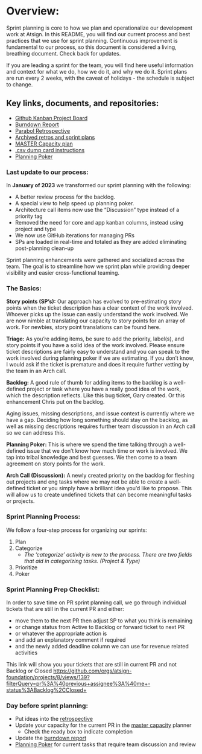 # **Overview:**
Sprint planning is core to how we plan and operationalize our development work at Atsign. In this README, you will find our current process and best practices that we use for sprint planning. Continuous improvement is fundamental to our process, so this document is considered a living, breathing document.  Check back for updates.

If you are leading a sprint for the team, you will find here useful information and context for what we do, how we do it, and why we do it. Sprint plans are run every 2 weeks, with the caveat of holidays - the schedule is subject to change.

## **Key links, documents, and repositories:**
- [Github Kanban Project Board](https://github.com/orgs/atsign-foundation/projects/8/views/142 "Github Kanban Project Board") 
- [Burndown Report](https://docs.google.com/document/d/1eAMJioRg7bF5DB9TZlIvBWBWdyf9tbzoUEzkKNFHDLk/edit "Burndown Report")
- [Parabol Retrospective](https://action.parabol.co/meetings "Parabol Retrospective")
- [Archived retros and sprint plans](https://drive.google.com/drive/u/1/folders/110cPNpH_BGumHz2oKhCuAFi2baxrKwc7 "Archived retros and sprint plans")
- [MASTER Capacity plan ](https://docs.google.com/spreadsheets/d/1mEEgdK1cB_OFT3cO8nonjUqufCQRqJLqNl8KWHTPIfM/edit#gid=1598336825 "MASTER Capacity plan ") 
- [.csv dump card instructions](https://docs.google.com/document/d/1gyEE9t9BGn8-VgeVM6gl32yFWYLW58dbndD5p-8xj8Y/edit ".csv dump card instructions")
- [Planning Poker](https://play.planningpoker.com/login "Planning Poker")

### **Last update to our process:**
In **January of 2023** we transformed our sprint planning with the following:
- A better review process for the backlog.
- A special view to help speed up planning poker.
- Architecture call items now use the “Discussion” type instead of a priority tag
- Removed the need for core and app kanban columns, instead using project and type
- We now use GitHub iterations for managing PRs
- SPs are loaded in real-time and totaled as they are added eliminating post-planning clean-up

Sprint planning enhancements were gathered and socialized across the team. The goal is to streamline how we sprint plan while providing deeper visibility and easier cross-functional teaming.

### **The Basics:**
**Story points (SP’s):**
Our approach has evolved to pre-estimating story points when the ticket description has a clear context of the work involved. Whoever picks up the issue can easily understand the work involved. We are now nimble at translating our capacity to story points for an array of work. For newbies, story point translations can be found here.

**Triage:**
As you’re adding items, be sure to add the priority, label(s), and story points if you have a solid idea of the work involved.  Please ensure ticket descriptions are fairly easy to understand and you can speak to the work involved during planning poker if we are estimating.  If you don’t know, I would ask if the ticket is premature and does it require further vetting by the team in an Arch call.

**Backlog:**
A good rule of thumb for adding items to the backlog is a well-defined project or task where you have a really good idea of the work, which the description reflects. Like this bug ticket, Gary created. Or this enhancement Chris put on the backlog. 

Aging issues, missing descriptions, and issue context is currently where we have a gap. Deciding how long something should stay on the backlog, as well as missing descriptions requires further team discussion in an Arch call so we can address this.

**Planning Poker:**
This is where we spend the time talking through a well-defined issue that we don’t know how much time or work is involved. We tap into tribal knowledge and best guesses. We then come to a team agreement on story points for the work.

**Arch Call (Discussion):**
A newly created priority on the backlog for fleshing out projects and eng tasks where we may not be able to create a well-defined ticket or you simply have a brilliant idea you’d like to propose. This will allow us to create undefined tickets that can become meaningful tasks or projects.

### **Sprint Planning Process:**
We follow a four-step process for organizing our sprints: 
1. Plan
2. Categorize 
	- *The ‘categorize’ activity is new to the process. There are two fields that aid in categorizing tasks. (Project & Type)*
4. Prioritize
5. Poker

### Sprint Planning Prep Checklist:
In order to save time on PR sprint planning call, we go through individual tickets that are still in the current PR and either:
- move them to the next PR then adjust SP to what you think is remaining 
- or change status from Active to Backlog or forward ticket to next PR
- or whatever the appropriate action is
- and add an explanatory comment if required
- and the newly added deadline column we can use for revenue related activities
 
This link will show you your tickets that are still in current PR and not Backlog or Closed https://github.com/orgs/atsign-foundation/projects/8/views/139?filterQuery=pr%3A%40previous+assignee%3A%40me+-status%3ABacklog%2CClosed+
 
### Day before sprint planning:
- Put ideas into the [retrospective](https://action.parabol.co/meetings "retrospective") 
- Update your capacity for the current PR in the [master capacity](https://docs.google.com/spreadsheets/d/1mEEgdK1cB_OFT3cO8nonjUqufCQRqJLqNl8KWHTPIfM/edit#gid=873712221 "master capacity") planner
	- Check the ready box to indicate completion
- Update the [burndown report](https://docs.google.com/document/d/1eAMJioRg7bF5DB9TZlIvBWBWdyf9tbzoUEzkKNFHDLk/edit "burndown report")
- [Planning Poker](https://play.planningpoker.com/login?returnUrl=%2Fdashboard "Planning Poker") for current tasks that require team discussion and review
